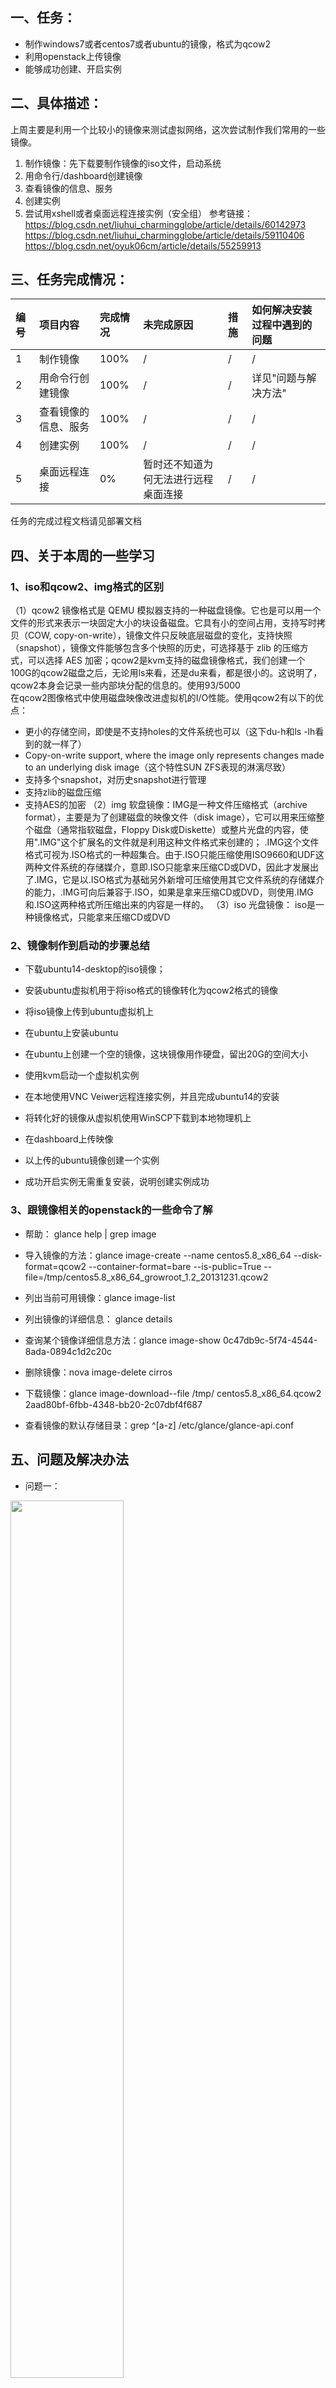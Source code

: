 ## 一、任务：
- 制作windows7或者centos7或者ubuntu的镜像，格式为qcow2
- 利用openstack上传镜像
- 能够成功创建、开启实例

## 二、具体描述：
上周主要是利用一个比较小的镜像来测试虚拟网络，这次尝试制作我们常用的一些镜像。
1. 制作镜像：先下载要制作镜像的iso文件，启动系统
2. 用命令行/dashboard创建镜像
3. 查看镜像的信息、服务
4. 创建实例
5. 尝试用xshell或者桌面远程连接实例（安全组）
参考链接：
https://blog.csdn.net/liuhui_charmingglobe/article/details/60142973
https://blog.csdn.net/liuhui_charmingglobe/article/details/59110406 
https://blog.csdn.net/oyuk06cm/article/details/55259913

## 三、任务完成情况：
| 编号  | 项目内容 | 完成情况  | 未完成原因  | 措施  | 如何解决安装过程中遇到的问题 |
| :--- | :--------| :--------|:------------|:------| :-----------|
| 1    | 制作镜像 |  100%  | / | /| / |
| 2    | 用命令行创建镜像 |  100%  | / |/ | 详见"问题与解决方法" |
| 3    | 查看镜像的信息、服务 | 100%  | / | /| /|
| 4    | 创建实例 | 100% |  / | /| /|
| 5    | 桌面远程连接 | 0% |  暂时还不知道为何无法进行远程桌面连接 | /| /|

任务的完成过程文档请见部署文档

## 四、关于本周的一些学习
### 1、iso和qcow2、img格式的区别
（1）qcow2 镜像格式是 QEMU 模拟器支持的一种磁盘镜像。它也是可以用一个文件的形式来表示一块固定大小的块设备磁盘。它具有小的空间占用，支持写时拷贝（COW, copy-on-write），镜像文件只反映底层磁盘的变化，支持快照（snapshot），镜像文件能够包含多个快照的历史，可选择基于 zlib 的压缩方式，可以选择 AES 加密；qcow2是kvm支持的磁盘镜像格式，我们创建一个100G的qcow2磁盘之后，无论用ls来看，还是du来看，都是很小的。这说明了，qcow2本身会记录一些内部块分配的信息的。使用93/5000  
在qcow2图像格式中使用磁盘映像改进虚拟机的I/O性能。使用qcow2有以下的优点：
- 更小的存储空间，即使是不支持holes的文件系统也可以（这下du-h和ls -lh看到的就一样了）
- Copy-on-write support, where the image only represents changes made to an underlying disk image（这个特性SUN ZFS表现的淋漓尽致）
- 支持多个snapshot，对历史snapshot进行管理
- 支持zlib的磁盘压缩
- 支持AES的加密
（2）img 软盘镜像：IMG是一种文件压缩格式（archive format），主要是为了创建磁盘的映像文件（disk image），它可以用来压缩整个磁盘（通常指软磁盘，Floppy Disk或Diskette）或整片光盘的内容，使用".IMG"这个扩展名的文件就是利用这种文件格式来创建的；	.IMG这个文件格式可视为.ISO格式的一种超集合。由于.ISO只能压缩使用ISO9660和UDF这两种文件系统的存储媒介，意即.ISO只能拿来压缩CD或DVD，因此才发展出了.IMG，它是以.ISO格式为基础另外新增可压缩使用其它文件系统的存储媒介的能力，.IMG可向后兼容于.ISO，如果是拿来压缩CD或DVD，则使用.IMG和.ISO这两种格式所压缩出来的内容是一样的。
（3）iso 光盘镜像：
	iso是一种镜像格式，只能拿来压缩CD或DVD
	
### 2、镜像制作到启动的步骤总结

- 下载ubuntu14-desktop的iso镜像；

-  安装ubuntu虚拟机用于将iso格式的镜像转化为qcow2格式的镜像

- 将iso镜像上传到ubuntu虚拟机上

- 在ubuntu上安装ubuntu

- 在ubuntu上创建一个空的镜像，这块镜像用作硬盘，留出20G的空间大小

- 使用kvm启动一个虚拟机实例

- 在本地使用VNC Veiwer远程连接实例，并且完成ubuntu14的安装

- 将转化好的镜像从虚拟机使用WinSCP下载到本地物理机上

- 在dashboard上传映像

- 以上传的ubuntu镜像创建一个实例

- 成功开启实例无需重复安装，说明创建实例成功
 
### 3、跟镜像相关的openstack的一些命令了解
- 帮助： glance help  | grep image

- 导入镜像的方法：glance image-create --name centos5.8_x86_64 --disk-format=qcow2 --container-format=bare --is-public=True --file=/tmp/centos5.8_x86_64_growroot_1.2_20131231.qcow2  

- 列出当前可用镜像：glance image-list  

- 列出镜像的详细信息： glance details

- 查询某个镜像详细信息方法：glance image-show 0c47db9c-5f74-4544-8ada-0894c1d2c20c  

- 删除镜像：nova image-delete cirros 

- 下载镜像：glance image-download--file /tmp/ centos5.8_x86_64.qcow2   2aad80bf-6fbb-4348-bb20-2c07dbf4f687  

- 查看镜像的默认存储目录：grep ^[a-z] /etc/glance/glance-api.conf   


## 五、问题及解决办法

- 问题一：

<img src="" width="60%" height="" />
